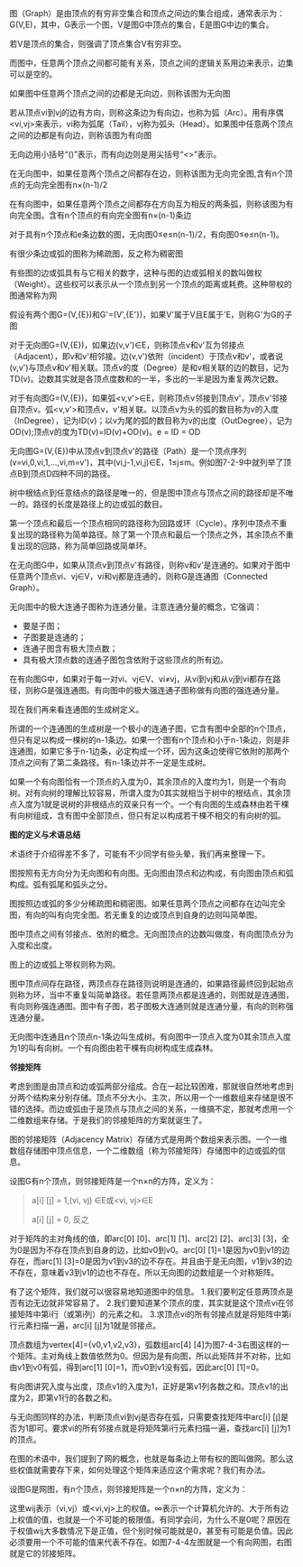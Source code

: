 图（Graph）是由顶点的有穷非空集合和顶点之间边的集合组成，通常表示为：G(V,E)，其中，G表示一个图，V是图G中顶点的集合，E是图G中边的集合。

若V是顶点的集合，则强调了顶点集合V有穷非空。

而图中，任意两个顶点之间都可能有关系，顶点之间的逻辑关系用边来表示，边集可以是空的。

如果图中任意两个顶点之间的边都是无向边，则称该图为无向图

若从顶点vi到vj的边有方向，则称这条边为有向边，也称为弧（Arc）。用有序偶<vi,vj>来表示，vi称为弧尾（Tail），vj称为弧头（Head）。如果图中任意两个顶点之间的边都是有向边，则称该图为有向图

无向边用小括号“()”表示，而有向边则是用尖括号“<>”表示。

在无向图中，如果任意两个顶点之间都存在边，则称该图为无向完全图,含有n个顶点的无向完全图有n×(n-1)/2

在有向图中，如果任意两个顶点之间都存在方向互为相反的两条弧，则称该图为有向完全图。含有n个顶点的有向完全图有n×(n-1)条边

对于具有n个顶点和e条边数的图，无向图0≤e≤n(n-1)/2，有向图0≤e≤n(n-1)。

有很少条边或弧的图称为稀疏图，反之称为稠密图

有些图的边或弧具有与它相关的数字，这种与图的边或弧相关的数叫做权（Weight）。这些权可以表示从一个顶点到另一个顶点的距离或耗费。这种带权的图通常称为网

假设有两个图G=(V,{E})和G'=(V',{E'})，如果V'属于V且E属于'E，则称G'为G的子图

对于无向图G=(V,{E})，如果边(v,v')∈E，则称顶点v和v'互为邻接点（Adjacent），即v和v'相邻接。边(v,v')依附（incident）于顶点v和v'，或者说(v,v')与顶点v和v'相关联。顶点v的度（Degree）是和v相关联的边的数目，记为TD(v)。边数其实就是各顶点度数和的一半，多出的一半是因为重复两次记数。

对于有向图G=(V,{E})，如果弧<v,v'>∈E，则称顶点v邻接到顶点v'，顶点v'邻接自顶点v。弧<v,v'>和顶点v，v'相关联。以顶点v为头的弧的数目称为v的入度（InDegree），记为ID(v)；以v为尾的弧的数目称为v的出度（OutDegree），记为OD(v);顶点v的度为TD(v)=ID(v)+OD(v)。e = ID = OD

无向图G=(V,{E})中从顶点v到顶点v'的路径（Path）是一个顶点序列(v=vi,0,vi,1,...,vi,m=v')，其中(vi,j-1,vi,j)∈E，1≤j≤m。例如图7-2-9中就列举了顶点B到顶点D四种不同的路径。

树中根结点到任意结点的路径是唯一的，但是图中顶点与顶点之间的路径却是不唯一的。路径的长度是路径上的边或弧的数目。

第一个顶点和最后一个顶点相同的路径称为回路或环（Cycle）。序列中顶点不重复出现的路径称为简单路径。除了第一个顶点和最后一个顶点之外，其余顶点不重复出现的回路，称为简单回路或简单环。

在无向图G中，如果从顶点v到顶点v'有路径，则称v和v'是连通的。如果对于图中任意两个顶点vi、vj∈V，vi和vj都是连通的，则称G是连通图（Connected Graph）。

无向图中的极大连通子图称为连通分量。注意连通分量的概念，它强调：

- 要是子图；
- 子图要是连通的；
- 连通子图含有极大顶点数；
- 具有极大顶点数的连通子图包含依附于这些顶点的所有边。

在有向图G中，如果对于每一对vi、vj∈V、vi≠vj，从vi到vj和从vj到vi都存在路径，则称G是强连通图。有向图中的极大强连通子图称做有向图的强连通分量。

现在我们再来看连通图的生成树定义。

所谓的一个连通图的生成树是一个极小的连通子图，它含有图中全部的n个顶点，但只有足以构成一棵树的n-1条边。如果一个图有n个顶点和小于n-1条边，则是非连通图，如果它多于n-1边条，必定构成一个环，因为这条边使得它依附的那两个顶点之间有了第二条路径。有n-1条边并不一定是生成树。

如果一个有向图恰有一个顶点的入度为0，其余顶点的入度均为1，则是一个有向树。对有向树的理解比较容易，所谓入度为0其实就相当于树中的根结点，其余顶点入度为1就是说树的非根结点的双亲只有一个。一个有向图的生成森林由若干棵有向树组成，含有图中全部顶点，但只有足以构成若干棵不相交的有向树的弧。

**图的定义与术语总结**

术语终于介绍得差不多了，可能有不少同学有些头晕，我们再来整理一下。

图按照有无方向分为无向图和有向图。无向图由顶点和边构成，有向图由顶点和弧构成。弧有弧尾和弧头之分。

图按照边或弧的多少分稀疏图和稠密图。如果任意两个顶点之间都存在边叫完全图，有向的叫有向完全图。若无重复的边或顶点到自身的边则叫简单图。

图中顶点之间有邻接点、依附的概念。无向图顶点的边数叫做度，有向图顶点分为入度和出度。

图上的边或弧上带权则称为网。

图中顶点间存在路径，两顶点存在路径则说明是连通的，如果路径最终回到起始点则称为环，当中不重复叫简单路径。若任意两顶点都是连通的，则图就是连通图，有向则称强连通图。图中有子图，若子图极大连通则就是连通分量，有向的则称强连通分量。

无向图中连通且n个顶点n-1条边叫生成树。有向图中一顶点入度为0其余顶点入度为1的叫有向树。一个有向图由若干棵有向树构成生成森林。

**邻接矩阵**

考虑到图是由顶点和边或弧两部分组成。合在一起比较困难，那就很自然地考虑到分两个结构来分别存储。顶点不分大小、主次，所以用一个一维数组来存储是很不错的选择。而边或弧由于是顶点与顶点之间的关系，一维搞不定，那就考虑用一个二维数组来存储。于是我们的邻接矩阵的方案就诞生了。

图的邻接矩阵（Adjacency Matrix）存储方式是用两个数组来表示图。一个一维数组存储图中顶点信息，一个二维数组（称为邻接矩阵）存储图中的边或弧的信息。

设图G有n个顶点，则邻接矩阵是一个n×n的方阵，定义为：

> a[i] [j] = 1,(vi, vj) ∈E或<vi, vj>∈E
>
> a[i] [j] = 0, 反之

对于矩阵的主对角线的值，即arc[0] [0]、arc[1] [1]、arc[2] [2]、arc[3] [3]，全为0是因为不存在顶点到自身的边，比如v0到v0。arc[0] [1]=1是因为v0到v1的边存在，而arc[1] [3]=0是因为v1到v3的边不存在。并且由于是无向图，v1到v3的边不存在，意味着v3到v1的边也不存在。所以无向图的边数组是一个对称矩阵。

有了这个矩阵，我们就可以很容易地知道图中的信息。
1.我们要判定任意两顶点是否有边无边就非常容易了。
2.我们要知道某个顶点的度，其实就是这个顶点vi在邻接矩阵中第i行（或第i列）的元素之和。
3.求顶点vi的所有邻接点就是将矩阵中第i行元素扫描一遍，arc[i] [j]为1就是邻接点。

顶点数组为vertex[4]={v0,v1,v2,v3}，弧数组arc[4] [4]为图7-4-3右图这样的一个矩阵。主对角线上数值依然为0。但因为是有向图，所以此矩阵并不对称，比如由v1到v0有弧，得到arc[1] [0]=1，而v0到v1没有弧，因此arc[0] [1]=0。

有向图讲究入度与出度，顶点v1的入度为1，正好是第v1列各数之和。顶点v1的出度为2，即第v1行的各数之和。

与无向图同样的办法，判断顶点vi到vj是否存在弧，只需要查找矩阵中arc[i] [j]是否为1即可。要求vi的所有邻接点就是将矩阵第i行元素扫描一遍，查找arc[i] [j]为1的顶点。

在图的术语中，我们提到了网的概念，也就是每条边上带有权的图叫做网。那么这些权值就需要存下来，如何处理这个矩阵来适应这个需求呢？我们有办法。

设图G是网图，有n个顶点，则邻接矩阵是一个n×n的方阵，定义为：

这里wij表示（vi,vj）或<vi,vj>上的权值。∞表示一个计算机允许的、大于所有边上权值的值，也就是一个不可能的极限值。有同学会问，为什么不是0呢？原因在于权值wij大多数情况下是正值，但个别时候可能就是0，甚至有可能是负值。因此必须要用一个不可能的值来代表不存在。如图7-4-4左图就是一个有向网图，右图就是它的邻接矩阵。